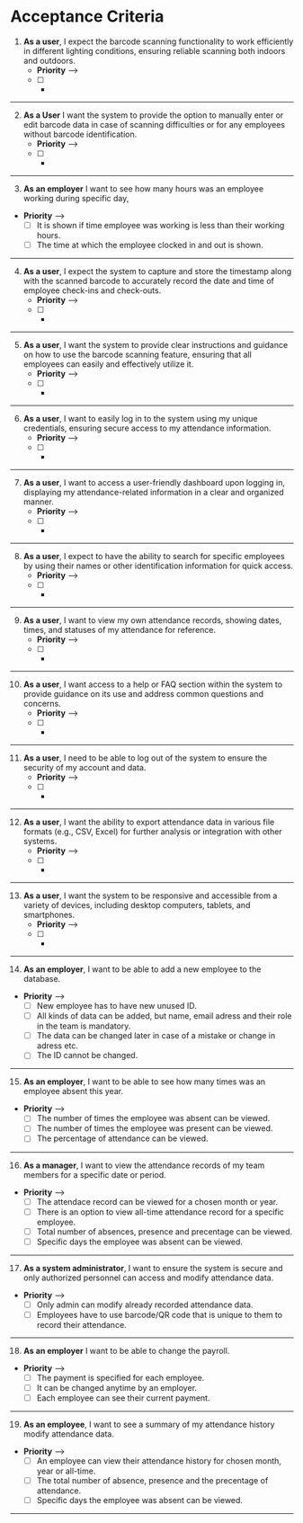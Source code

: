 # Acceptance Criteria 

1.  **As a user**, I expect the barcode scanning functionality to work efficiently in different lighting conditions, ensuring reliable scanning both indoors and outdoors.
      - **Priority** --> 
      - [ ] -
--------------------------------------------------------------------------------------------------------------------------------------------------

2.  **As a User** I want the system to provide the option to manually enter or edit barcode data in case of scanning difficulties or for any employees without barcode identification.
      - **Priority** --> 
      - [ ] -
--------------------------------------------------------------------------------------------------------------------------------------------------
3.  **As an employer** I want to see how many hours was an employee working during specific day,
  - **Priority** --> 
      - [ ] It is shown if time employee was working is less than their working hours.
      - [ ] The time at which the employee clocked in and out is shown.
-------------------------------------------------------------------------------------------------------------------------------------------------

4.  **As a user**, I expect the system to capture and store the timestamp along with the scanned barcode to accurately record the date and time of employee check-ins and check-outs.
      - **Priority** --> 
      - [ ] -
--------------------------------------------------------------------------------------------------------------------------------------------------
5.  **As a user**, I want the system to provide clear instructions and guidance on how to use the barcode scanning feature, ensuring that all employees can easily and effectively utilize it.
      - **Priority** --> 
      - [ ] -
-------------------------------------------------------------------------------------------------------------------------------------------------
6.  **As a user**, I want to easily log in to the system using my unique credentials, ensuring secure access to my attendance information.
      - **Priority** --> 
      - [ ] -
-------------------------------------------------------------------------------------------------------------------------------------------------
7.  **As a user**,  I want to access a user-friendly dashboard upon logging in, displaying my attendance-related information in a clear and organized manner.
      - **Priority** --> 
      - [ ] -
-------------------------------------------------------------------------------------------------------------------------------------------------
8.  **As a user**,  I expect to have the ability to search for specific employees by using their names or other identification information for quick access.
      - **Priority** --> 
      - [ ] -
-------------------------------------------------------------------------------------------------------------------------------------------------
9.  **As a user**,  I want to view my own attendance records, showing dates, times, and statuses of my attendance for reference.
      - **Priority** --> 
      - [ ] -
-------------------------------------------------------------------------------------------------------------------------------------------------
10.  **As a user**,   I want access to a help or FAQ section within the system to provide guidance on its use and address common questions and concerns.
      - **Priority** --> 
      - [ ] -
-------------------------------------------------------------------------------------------------------------------------------------------------
11.  **As a user**,  I need to be able to log out of the system to ensure the security of my account and data.
      - **Priority** --> 
      - [ ] -

-------------------------------------------------------------------------------------------------------------------------------------------------
12.  **As a user**,  I want the ability to export attendance data in various file formats (e.g., CSV, Excel) for further analysis or integration with other systems.
      - **Priority** --> 
      - [ ] -           
-------------------------------------------------------------------------------------------------------------------------------------------------
13.  **As a user**,  I want the system to be responsive and accessible from a variety of devices, including desktop computers, tablets, and smartphones.
      - **Priority** --> 
      - [ ] -
-------------------------------------------------------------------------------------------------------------------------------------------------
14.  **As an employer**, I want to be able to add a new employee to the database.
  - **Priority** --> 
      - [ ] New employee has to have new unused ID.
      - [ ] All kinds of data can be added, but name, email adress and their role in the team is mandatory.
      - [ ] The data can be changed later in case of a mistake or change in adress etc.
      - [ ] The ID cannot be changed.
-------------------------------------------------------------------------------------------------------------------------------------------------
15.  **As an employer**, I want to be able to see how many times was an employee absent this year.
  - **Priority** --> 
      - [ ] The number of times the employee was absent can be viewed.
      - [ ] The number of times the employee was present can be viewed.
      - [ ] The percentage of attendance can be viewed.
-------------------------------------------------------------------------------------------------------------------------------------------------
16.  **As a manager**, I want to view the attendance records of my team members for a specific date or period.
  - **Priority** --> 
      - [ ] The attendace record can be viewed for a chosen month or year.
      - [ ] There is an option to view all-time attendance record for a specific employee.
      - [ ] Total number of absences, presence and precentage can be viewed.
      - [ ] Specific days the employee was absent can be viewed.
-------------------------------------------------------------------------------------------------------------------------------------------------
17.  **As a system administrator**, I want to ensure the system is secure and only authorized personnel can access and modify attendance data.
  - **Priority** --> 
      - [ ] Only admin can modify already recorded attendance data.
      - [ ] Employees have to use barcode/QR code that is unique to them to record their attendance.
-------------------------------------------------------------------------------------------------------------------------------------------------
18.  **As an employer** I want to be able to change the payroll.
  - **Priority** --> 
      - [ ] The payment is specified for each employee.
      - [ ] It can be changed anytime by an employer.
      - [ ] Each employee can see their current payment.
-------------------------------------------------------------------------------------------------------------------------------------------------
19.  **As an employee**, I want to see a summary of my attendance history modify attendance data.
  - **Priority** --> 
      - [ ] An employee can view their attendance history for chosen month, year or all-time.
      - [ ] The total number of absence, presence and the precentage of attendance.
      - [ ] Specific days the employee was absent can be viewed.
-------------------------------------------------------------------------------------------------------------------------------------------------


